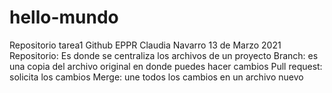 # hello-mundo
Repositorio tarea1 Github EPPR
Claudia Navarro
13 de Marzo 2021
Repositorio: Es donde se centraliza los archivos de un proyecto
Branch: es una copia del archivo original en donde puedes hacer cambios
Pull request: solicita los cambios
Merge: une todos los cambios en un archivo nuevo

